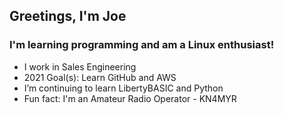 ## Greetings, I'm Joe

### I'm learning programming and am a Linux enthusiast!

- I work in Sales Engineering
- 2021 Goal(s): Learn GitHub and AWS
- I’m continuing to learn LibertyBASIC and Python
- Fun fact: I'm an Amateur Radio Operator - KN4MYR
